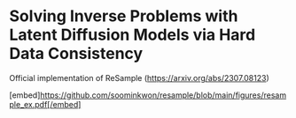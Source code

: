 # Solving Inverse Problems with Latent Diffusion Models via Hard Data Consistency
Official implementation of ReSample (https://arxiv.org/abs/2307.08123)

[embed]https://github.com/soominkwon/resample/blob/main/figures/resample_ex.pdf[/embed]
